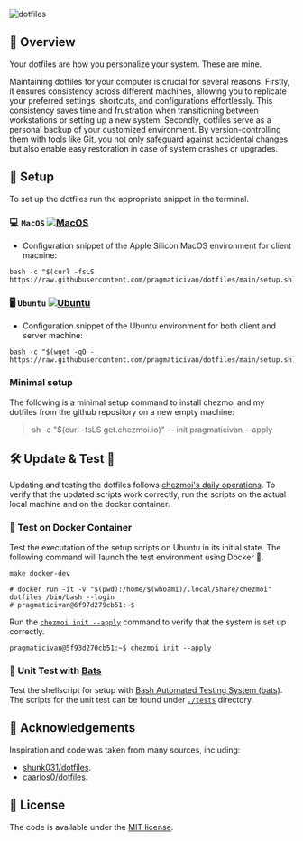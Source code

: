 ![dotfiles](https://github.com/pragmaticivan/dotfiles/assets/301291/291198e8-5175-4562-88a2-c885458cc003)

## 🚀 Overview

Your dotfiles are how you personalize your system. These are mine.

Maintaining dotfiles for your computer is crucial for several reasons. Firstly, it ensures consistency across different machines, allowing you to replicate your preferred settings, shortcuts, and configurations effortlessly. This consistency saves time and frustration when transitioning between workstations or setting up a new system. Secondly, dotfiles serve as a personal backup of your customized environment. By version-controlling them with tools like Git, you not only safeguard against accidental changes but also enable easy restoration in case of system crashes or upgrades.

## 🌴 Setup

To set up the dotfiles run the appropriate snippet in the terminal.

### 💻 `MacOS` [![MacOS](https://github.com/pragmaticivan/dotfiles/actions/workflows/macos.yaml/badge.svg)](https://github.com/pragmaticivan/dotfiles/actions/workflows/macos.yaml)

- Configuration snippet of the Apple Silicon MacOS environment for client macnine:

```console
bash -c "$(curl -fsLS https://raw.githubusercontent.com/pragmaticivan/dotfiles/main/setup.sh)"
```

### 🖥️ `Ubuntu` [![Ubuntu](https://github.com/pragmaticivan/dotfiles/actions/workflows/ubuntu.yaml/badge.svg)](https://github.com/pragmaticivan/dotfiles/actions/workflows/ubuntu.yaml)

- Configuration snippet of the Ubuntu environment for both client and server machine:

```console
bash -c "$(wget -qO - https://raw.githubusercontent.com/pragmaticivan/dotfiles/main/setup.sh)"
```

### Minimal setup

The following is a minimal setup command to install chezmoi and my dotfiles from the github repository on a new empty machine:

> sh -c "$(curl -fsLS get.chezmoi.io)" -- init pragmaticivan --apply

## 🛠️ Update & Test 🧪

Updating and testing the dotfiles follows [chezmoi's daily operations](https://www.chezmoi.io/user-guide/daily-operations/).
To verify that the updated scripts work correctly, run the scripts on the actual local machine and on the docker container.

### 🐳 Test on Docker Container

Test the executation of the setup scripts on Ubuntu in its initial state.
The following command will launch the test environment using Docker 🐳.

```shell
make docker-dev

# docker run -it -v "$(pwd):/home/$(whoami)/.local/share/chezmoi" dotfiles /bin/bash --login
# pragmaticivan@6f97d279cb51:~$
```

Run the [`chezmoi init --apply`](https://www.chezmoi.io/user-guide/setup/#use-a-hosted-repo-to-manage-your-dotfiles-across-multiple-machines) command to verify that the system is set up correctly.

```shell
pragmaticivan@5f93d270cb51:~$ chezmoi init --apply
```

### 🦇 Unit Test with [Bats](https://github.com/bats-core/bats-core)

Test the shellscript for setup with [Bash Automated Testing System (bats)](https://github.com/bats-core/bats-core).
The scripts for the unit test can be found under [`./tests`](https://github.com/pragmaticivan/dotfiles/tree/main/tests) directory.

## 👏 Acknowledgements

Inspiration and code was taken from many sources, including:

- [shunk031/dotfiles](https://github.com/shunk031/dotfiles).
- [caarlos0/dotfiles](https://github.com/caarlos0/dotfiles).

## 📝 License

The code is available under the [MIT license](https://github.com/pragmaticivan/dotfiles/blob/main/LICENSE).
